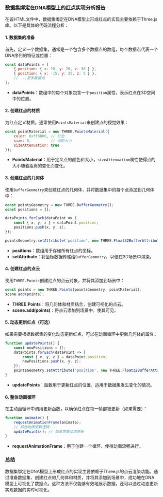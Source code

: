 ### 数据集绑定在DNA模型上的红点实现分析报告

在该HTML文件中，数据集绑定在DNA模型上形成红点的实现主要依赖于Three.js库。以下是具体的代码流程分析：

#### 1. 数据集的准备

首先，定义一个数据集，通常是一个包含多个数据点的数组，每个数据点代表一个DNA序列的特征或位置：

```javascript
const dataPoints = [
    { position: { x: 10, y: 20, z: 30 } },
    { position: { x: -15, y: 25, z: 5 } },
    // ...更多数据点
];
```

- **dataPoints**：数组中的每个对象包含一个`position`属性，表示红点在3D空间中的位置。

#### 2. 创建红点的材质

为红点定义材质，通常使用`PointsMaterial`来创建点的视觉效果：

```javascript
const pointMaterial = new THREE.PointsMaterial({
    color: 0xff0000, // 红色
    size: 5,         // 点的大小
    sizeAttenuation: true
});
```

- **PointsMaterial**：用于定义点的颜色和大小，`sizeAttenuation`属性使得点的大小随着距离的变化而变化。

#### 3. 创建红点的几何体

使用`BufferGeometry`来创建红点的几何体，并将数据集中的每个点添加到几何体中：

```javascript
const pointsGeometry = new THREE.BufferGeometry();
const positions = [];

dataPoints.forEach(dataPoint => {
    const { x, y, z } = dataPoint.position;
    positions.push(x, y, z);
});

pointsGeometry.setAttribute('position', new THREE.Float32BufferAttribute(positions, 3));
```

- **positions**：数组用于存储所有红点的坐标。
- **setAttribute**：将坐标数据传递给`BufferGeometry`，以便在3D场景中渲染。

#### 4. 创建红点的点云

使用`THREE.Points`创建红点的点云对象，并将其添加到场景中：

```javascript
const points = new THREE.Points(pointsGeometry, pointMaterial);
scene.add(points);
```

- **THREE.Points**：将几何体和材质结合，创建可视化的点云。
- **scene.add(points)**：将点云添加到场景中，使其可见。

#### 5. 动态更新红点（可选）

如果需要根据数据集的变化动态更新红点，可以在动画循环中更新几何体的属性：

```javascript
function updatePoints() {
    const newPositions = [];
    dataPoints.forEach(dataPoint => {
        const { x, y, z } = dataPoint.position;
        newPositions.push(x, y, z);
    });
    pointsGeometry.setAttribute('position', new THREE.Float32BufferAttribute(newPositions, 3));
}
```

- **updatePoints**：函数用于更新红点的位置，适用于数据集发生变化的情况。

#### 6. 整体动画循环

在主动画循环中调用更新函数，以确保红点在每一帧都被更新（如果需要）：

```javascript
function animate() {
    requestAnimationFrame(animate);
    // 其他动画更新逻辑...
    updatePoints(); // 如果需要动态更新
}
```

- **requestAnimationFrame**：用于创建一个循环，使得动画流畅进行。

### 总结

数据集绑定在DNA模型上形成红点的实现主要依赖于Three.js的点云渲染功能。通过准备数据集、创建红点的几何体和材质，并将其添加到场景中，成功地在DNA模型上可视化了数据点。这种方法不仅能够有效地展示数据，还可以通过动态更新实现数据的实时可视化。